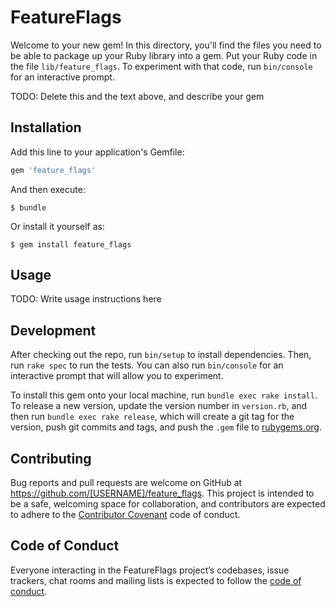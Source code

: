 # FeatureFlags

Welcome to your new gem! In this directory, you'll find the files you need to be able to package up your Ruby library into a gem. Put your Ruby code in the file `lib/feature_flags`. To experiment with that code, run `bin/console` for an interactive prompt.

TODO: Delete this and the text above, and describe your gem

## Installation

Add this line to your application's Gemfile:

```ruby
gem 'feature_flags'
```

And then execute:

    $ bundle

Or install it yourself as:

    $ gem install feature_flags

## Usage

TODO: Write usage instructions here

## Development

After checking out the repo, run `bin/setup` to install dependencies. Then, run `rake spec` to run the tests. You can also run `bin/console` for an interactive prompt that will allow you to experiment.

To install this gem onto your local machine, run `bundle exec rake install`. To release a new version, update the version number in `version.rb`, and then run `bundle exec rake release`, which will create a git tag for the version, push git commits and tags, and push the `.gem` file to [rubygems.org](https://rubygems.org).

## Contributing

Bug reports and pull requests are welcome on GitHub at https://github.com/[USERNAME]/feature_flags. This project is intended to be a safe, welcoming space for collaboration, and contributors are expected to adhere to the [Contributor Covenant](http://contributor-covenant.org) code of conduct.

## Code of Conduct

Everyone interacting in the FeatureFlags project’s codebases, issue trackers, chat rooms and mailing lists is expected to follow the [code of conduct](https://github.com/[USERNAME]/feature_flags/blob/master/CODE_OF_CONDUCT.md).

